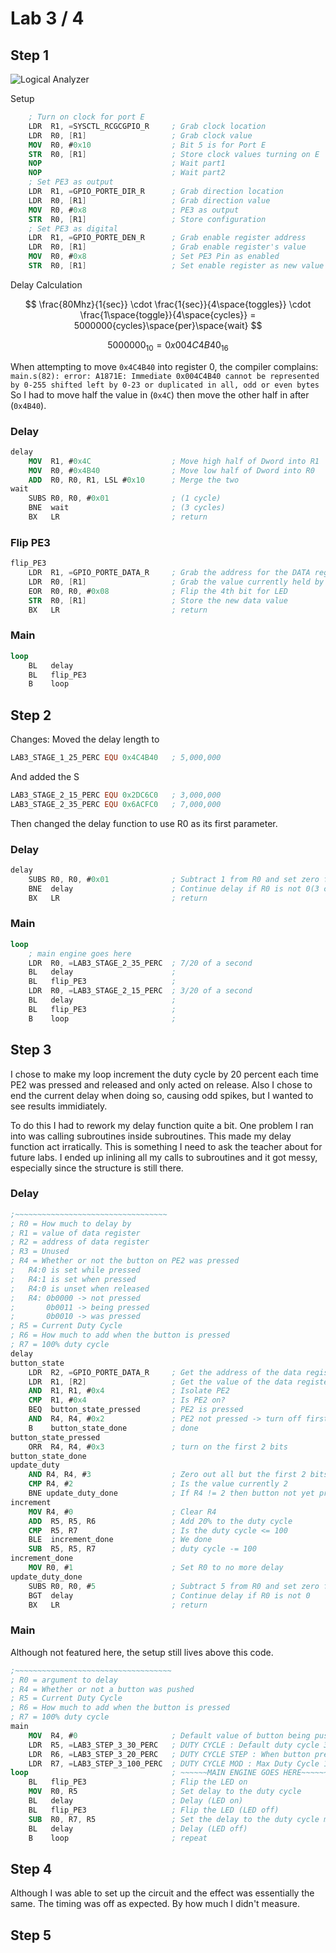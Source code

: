 # Lab 3 / 4

## Step 1

![Logical Analyzer](4FlipsPerSec.PNG)

Setup 

```nasm
    ; Turn on clock for port E
    LDR  R1, =SYSCTL_RCGCGPIO_R     ; Grab clock location
    LDR  R0, [R1]                   ; Grab clock value
    MOV  R0, #0x10                  ; Bit 5 is for Port E
    STR  R0, [R1]                   ; Store clock values turning on E
    NOP                             ; Wait part1
    NOP                             ; Wait part2
    ; Set PE3 as output
    LDR  R1, =GPIO_PORTE_DIR_R      ; Grab direction location
    LDR  R0, [R1]                   ; Grab direction value
    MOV  R0, #0x8                   ; PE3 as output
    STR  R0, [R1]                   ; Store configuration
    ; Set PE3 as digital
    LDR  R1, =GPIO_PORTE_DEN_R      ; Grab enable register address
    LDR  R0, [R1]                   ; Grab enable register's value
    MOV  R0, #0x8                   ; Set PE3 Pin as enabled
    STR  R0, [R1]                   ; Set enable register as new value
```

Delay Calculation

$$ \frac{80Mhz}{1{sec}} \cdot \frac{1{sec}}{4\space{toggles}} \cdot \frac{1\space{toggle}}{4\space{cycles}} = 5000000{cycles}\space{per}\space{wait}  $$

$$ 5000000_{10} = 0x004C4B40_{16} $$

When attempting to move `0x4C4B40` into register 0, the compiler complains:
```main.s(82): error: A1871E: Immediate 0x004C4B40 cannot be represented by 0-255 shifted left by 0-23 or duplicated in all, odd or even bytes```
So I had to move half the value in (`0x4C`) then move the other half in after (`0x4B40`).

### Delay

```nasm
delay
    MOV  R1, #0x4C                  ; Move high half of Dword into R1
    MOV  R0, #0x4B40                ; Move low half of Dword into R0
    ADD  R0, R0, R1, LSL #0x10      ; Merge the two
wait
    SUBS R0, R0, #0x01              ; (1 cycle)
    BNE  wait                       ; (3 cycles)
    BX   LR                         ; return
```

### Flip PE3

```nasm
flip_PE3
    LDR  R1, =GPIO_PORTE_DATA_R     ; Grab the address for the DATA register for Port E
    LDR  R0, [R1]                   ; Grab the value currently held by the DATA register for Port E
    EOR  R0, R0, #0x08              ; Flip the 4th bit for LED
    STR  R0, [R1]                   ; Store the new data value
    BX   LR                         ; return
```

### Main

```nasm
loop
    BL   delay
    BL   flip_PE3
    B    loop
```

## Step 2

Changes: Moved the delay length to
```nasm
LAB3_STAGE_1_25_PERC EQU 0x4C4B40   ; 5,000,000
```

And added the S
```nasm
LAB3_STAGE_2_15_PERC EQU 0x2DC6C0   ; 3,000,000
LAB3_STAGE_2_35_PERC EQU 0x6ACFC0   ; 7,000,000
```

Then changed the delay function to use R0 as its first parameter.

### Delay

```nasm
delay
    SUBS R0, R0, #0x01              ; Subtract 1 from R0 and set zero flag(1 cycle)(SUB does not set zero flag)
    BNE  delay                      ; Continue delay if R0 is not 0(3 cycles)
    BX   LR                         ; return
```

### Main

```nasm
loop  
    ; main engine goes here
    LDR  R0, =LAB3_STAGE_2_35_PERC  ; 7/20 of a second
    BL   delay                      ;
    BL   flip_PE3                   ;
    LDR  R0, =LAB3_STAGE_2_15_PERC  ; 3/20 of a second
    BL   delay                      ;
    BL   flip_PE3                   ;
    B    loop                       ;
```

## Step 3 

I chose to make my loop increment the duty cycle by 20 percent each time PE2 was pressed and released and only acted on release. Also I chose to end the current delay when doing so, causing odd spikes, but I wanted to see results immidiately.

To do this I had to rework my delay function quite a bit. One problem I ran into was calling subroutines inside subroutines. This made my delay function act irratically. This is something I need to ask the teacher about for future labs. I ended up inlining all my calls to subroutines and it got messy, especially since the structure is still there.

### Delay

```nasm
;~~~~~~~~~~~~~~~~~~~~~~~~~~~~~~~~~~
; R0 = How much to delay by
; R1 = value of data register
; R2 = address of data register
; R3 = Unused
; R4 = Whether or not the button on PE2 was pressed
;   R4:0 is set while pressed
;   R4:1 is set when pressed
;   R4:0 is unset when released
;   R4: 0b0000 -> not pressed
;       0b0011 -> being pressed
;       0b0010 -> was pressed
; R5 = Current Duty Cycle
; R6 = How much to add when the button is pressed
; R7 = 100% duty cycle
delay
button_state
    LDR  R2, =GPIO_PORTE_DATA_R     ; Get the address of the data register
    LDR  R1, [R2]                   ; Get the value of the data register
    AND  R1, R1, #0x4               ; Isolate PE2
    CMP  R1, #0x4                   ; Is PE2 on?
    BEQ  button_state_pressed       ; PE2 is pressed
    AND  R4, R4, #0x2               ; PE2 not pressed -> turn off first bit in R4
    B    button_state_done          ; done 
button_state_pressed                
    ORR  R4, R4, #0x3               ; turn on the first 2 bits
button_state_done
update_duty                         
    AND R4, R4, #3                  ; Zero out all but the first 2 bits (not really neccessary is it?)
    CMP R4, #2                      ; Is the value currently 2
    BNE update_duty_done            ; If R4 != 2 then button not yet pressed or still being pressed
increment
    MOV R4, #0                      ; Clear R4
    ADD  R5, R5, R6                 ; Add 20% to the duty cycle
    CMP  R5, R7                     ; Is the duty cycle <= 100
    BLE  increment_done             ; We done
    SUB  R5, R5, R7                 ; duty cycle -= 100
increment_done
    MOV R0, #1                      ; Set R0 to no more delay
update_duty_done                    
    SUBS R0, R0, #5                 ; Subtract 5 from R0 and set zero flag(SUB does not set zero flag)
    BGT  delay                      ; Continue delay if R0 is not 0
    BX   LR                         ; return
```


### Main

Although not featured here, the setup still lives above this code.

```nasm
;~~~~~~~~~~~~~~~~~~~~~~~~~~~~~~~~~~~
; R0 = argument to delay
; R4 = Whether or not a button was pushed
; R5 = Current Duty Cycle
; R6 = How much to add when the button is pressed
; R7 = 100% duty cycle
main
    MOV  R4, #0                     ; Default value of button being pushed
    LDR  R5, =LAB3_STEP_3_30_PERC   ; DUTY CYCLE : Default duty cycle 30%@2Hz
    LDR  R6, =LAB3_STEP_3_20_PERC   ; DUTY CYCLE STEP : When button pressed, add this to R4
    LDR  R7, =LAB3_STEP_3_100_PERC  ; DUTY CYCLE MOD : Max Duty Cycle 100%@2Hz
loop                                ; ~~~~~~MAIN ENGINE GOES HERE~~~~~~~~
    BL   flip_PE3                   ; Flip the LED on
    MOV  R0, R5                     ; Set delay to the duty cycle
    BL   delay                      ; Delay (LED on)
    BL   flip_PE3                   ; Flip the LED (LED off)
    SUB  R0, R7, R5                 ; Set the delay to the duty cycle minus the total time
    BL   delay                      ; Delay (LED off)
    B    loop                       ; repeat
```

## Step 4

Although I was able to set up the circuit and the effect was essentially the same. The timing was off as expected. By how much I didn't measure.

## Step 5